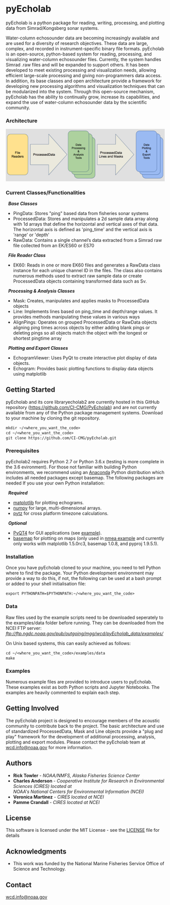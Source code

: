 # pyEcholab

pyEcholab is a python package for reading, writing, processing, and plotting data from Simrad/Kongsberg sonar systems.

Water-column echosounder data are becoming increasingly available and are used for a diversity of research objectives. These data are large, complex, and recorded in instrument-specific binary file formats. pyEcholab is an open-source, python-based system for reading, processing, and visualizing water-column echosounder files. Currently, the system handles Simrad .raw files and will be expanded to support others. It has been developed to meet existing processing and visualization needs, allowing efficient large-scale processing and giving non-programmers data access. In addition, its base classes and open architecture provide a framework for developing new processing algorithms and visualization techniques that can be modularized into the system. Through this open-source mechanism, pyEcholab has the ability to continually grow, increase its capabilities, and expand the use of water-column echosounder data by the scientific community.

### Architecture

![architecture diagram](images/architecture.png)


### Current Classes/Functionalities

&nbsp;&nbsp;**_Base Classes_**  
* PingData: Stores "ping" based data from fisheries sonar systems
* ProcessedData: Stores and manipulates a 2d sample data array along with 1d arrays that define the horizontal and vertical axes of that data. The horizontal axis is defined as 'ping_time' and the vertical axis is 'range' or 'depth'
* RawData: Contains a single channel’s data extracted from a Simrad raw file collected from an EK/ES60 or ES70

&nbsp;&nbsp;**_File Reader Class_**
* EK60: Reads in one or more EK60 files and generates a RawData class instance for each unique channel ID in the files. The class also contains numerous methods used to extract raw sample data or create ProcessedData objects containing transformed data such as Sv.

&nbsp;&nbsp;**_Processing & Analysis Classes_**
* Mask: Creates, manipulates and applies masks to ProcessedData objects
* Line: Implements lines based on ping_time and depth/range values. It provides methods manipulating these values in various ways
* AlignPings: Operates on grouped ProcessedData or RawData objects aligning ping times across objects by either adding blank pings or deleting pings so all objects match the object with the longest or shortest pingtime array

&nbsp;&nbsp;**_Plotting and Export Classes_** 
* EchogramViewer: Uses PyQt to create interactive plot display of data objects. 
* Echogram: Provides basic plotting functions to display data objects using matplotlib

## Getting Started


pyEcholab and its core libraryecholab2 are currently hosted in this GitHub
repository (https://github.com/CI-CMG/PyEcholab) and are not currently 
available from any of the Python package management systems.
Download to your machine by cloning the git repository.

```
mkdir ~/<where_you_want_the_code>
cd ~/<where_you_want_the_code>
git clone https://github.com/CI-CMG/pyEcholab.git
```

### Prerequisites

pyEcholab2 requires Python 2.7 or Python 3.6.x (testing is more complete in the 3.6 evironment). For those not familiar with building Python environments, we recommend using an [Anaconda](https://www.anaconda.com/download/) Python distribution which includes all needed packages except basemap. The following packages are needed If you use your own Python installation: 

&nbsp;&nbsp;**_Required_**
* [matplotlib](https://matplotlib.org/) for plotting echograms.
* [numpy](http://www.numpy.org/) for large, multi-dimensional arrays.
* [pytz](http://pytz.sourceforge.net/) for cross platform timezone calculations.

&nbsp;&nbsp;**_Optional_**
* [PyQT4](https://wiki.python.org/moin/PyQt4) for GUI applications (see [example](https://github.com/CI-CMG/PyEcholab2/blob/master/examples/qt_echogram_viewer.py)).
* [basemap](https://matplotlib.org/basemap/) for plotting on maps (only used in [nmea example](https://github.com/CI-CMG/PyEcholab2/blob/master/examples/nmea_example.py) and currently only works with matplotlib 1.5.0rc3, basemap 1.0.8, and pyproj 1.9.5.1).

### Installation

Once you have pyEcholab cloned to your machine, you need to tell Python where to find the package. Your Python development environment may provide a way to do this, if not, the following can be used at a bash prompt or added to
your shell initialisation file:

```
export PYTHONPATH=$PYTHONPATH:~/<where_you_want_the_code>
```

### Data
Raw files used by the example scripts need to be downloaded seperately to the examples/data folder before running. They can be downloaded from the NCEI FTP server: *ftp://ftp.ngdc.noaa.gov/pub/outgoing/mgg/wcd/pyEcholab_data/examples/*  
  
On Unix based systems, this can easily achieved as follows:

```
cd ~/<where_you_want_the_code>/examples/data
make
```

### Examples
Numerous example files are provided to introduce users to pyEcholab. These examples exist as both Python scripts and Jupyter Notebooks. The examples are heavily commented to explain each step.

## Getting Involved
The pyEcholab project is designed to encourage members of the acoustic community to contribute back to the project. The basic architecture and use of standardized ProcessedData, Mask and Line objects provide a "plug and play" framework for the development of additional processing, analysis, plotting and export modules. Please contact the pyEcholab team at [wcd.info@noaa.gov](mailto:wcd.info@noaa.gov) for more information.

## Authors

* **Rick Towler** - _NOAA/NMFS, Alaska Fisheries Science Center_
* **Charles Anderson** - _Cooperative Institute for Research in Environmental Sciences (CIRES) located at  
NOAA's National Centers for Environmental Information (NCEI)_
* **Veronica Martinez** - _CIRES located at NCEI_
* **Pamme Crandall** - _CIRES located at NCEI_

## License

This software is licensed under the MIT License - see the
[LICENSE](LICENSE) file for details

## Acknowledgments

* This work was funded by the National Marine Fisheries Service Office of Science and Technology.

## Contact
[wcd.info@noaa.gov](mailto:wcd.info@noaa.gov)